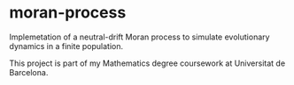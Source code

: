 # moran-process

Implemetation of a neutral-drift Moran process to simulate evolutionary dynamics in a finite population.

This project is part of my Mathematics degree coursework at Universitat de Barcelona.
